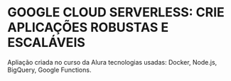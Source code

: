 # GOOGLE CLOUD SERVERLESS: CRIE APLICAÇÕES ROBUSTAS E ESCALÁVEIS
 Apliação criada no curso da Alura
 tecnologias usadas: Docker, Node.js, BigQuery, Google Functions.